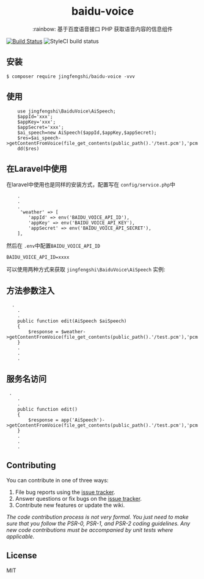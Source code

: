 <h1 align="center"> baidu-voice </h1>

<p align="center">:rainbow: 基于百度语音接口 PHP 获取语音内容的信息组件</p>

[![Build Status](https://travis-ci.org/jingfengshi/baidu-voice.svg?branch=master)](https://travis-ci.org/jingfengshi/baidu-voice)
![StyleCI build status](https://github.styleci.io/repos/164062667/shield) 
## 安装

```shell
$ composer require jingfengshi/baidu-voice -vvv
```

## 使用
```shell
    use jingfengshi\BaiduVoice\AiSpeech;
    $appId='xxx';
    $appKey='xxx';
    $appSecret='xxx';
    $ai_speech=new AiSpeech($appId,$appKey,$appSecret);
    $res=$ai_speech->getContentFromVoice(file_get_contents(public_path().'/test.pcm'),'pcm',8000);
    dd($res)
```

## 在Laravel中使用
在laravel中使用也是同样的安装方式，配置写在 `config/service.php`中
```shell
    .
    .
    .
     'weather' => [
        'appId' => env('BAIDU_VOICE_API_ID'),
        'appKey' => env('BAIDU_VOICE_API_KEY'),
        'appSecret' => env('BAIDU_VOICE_API_SECRET'),
    ],

```
然后在 `.env`中配置`BAIDU_VOICE_API_ID`
```shell
BAIDU_VOICE_API_ID=xxxx
```
可以使用两种方式来获取  `jingfengshi\BaiduVoice\AiSpeech` 实例:

## 方法参数注入

```shell
  .
    .
    .
    public function edit(AiSpeech $aiSpeech) 
    {
        $response = $weather->getContentFromVoice(file_get_contents(public_path().'/test.pcm'),'pcm',8000);
    }
    .
    .
    .

```

## 服务名访问

```shell
 .
    .
    .
    public function edit() 
    {
        $response = app('AiSpeech')->getContentFromVoice(file_get_contents(public_path().'/test.pcm'),'pcm',8000);;
    }
    .
    .
    .

```

## Contributing

You can contribute in one of three ways:

1. File bug reports using the [issue tracker](https://github.com/jingfengshi/baidu-voice/issues).
2. Answer questions or fix bugs on the [issue tracker](https://github.com/jingfengshi/baidu-voice/issues).
3. Contribute new features or update the wiki.

_The code contribution process is not very formal. You just need to make sure that you follow the PSR-0, PSR-1, and PSR-2 coding guidelines. Any new code contributions must be accompanied by unit tests where applicable._

## License

MIT